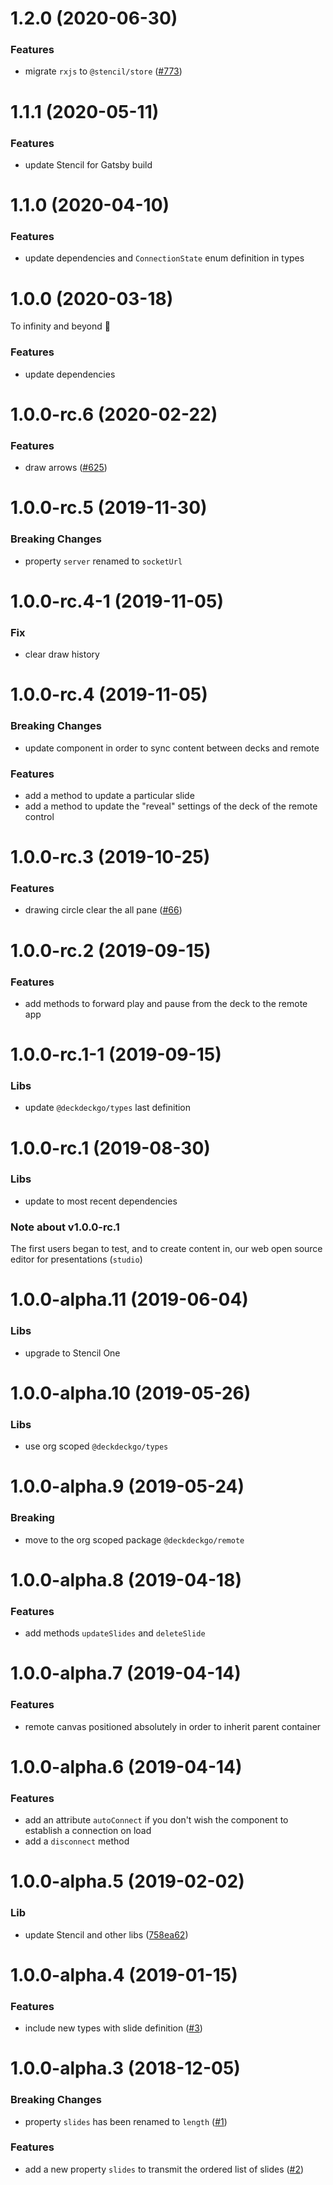 # 1.2.0 (2020-06-30)

### Features

- migrate `rxjs` to `@stencil/store` ([#773](https://github.com/deckgo/deckdeckgo/issues/773))

# 1.1.1 (2020-05-11)

### Features

- update Stencil for Gatsby build

# 1.1.0 (2020-04-10)

### Features

- update dependencies and `ConnectionState` enum definition in types

# 1.0.0 (2020-03-18)

To infinity and beyond 🚀

### Features

- update dependencies

# 1.0.0-rc.6 (2020-02-22)

### Features

- draw arrows ([#625](https://github.com/deckgo/deckdeckgo/issues/625))

# 1.0.0-rc.5 (2019-11-30)

### Breaking Changes

- property `server` renamed to `socketUrl`

# 1.0.0-rc.4-1 (2019-11-05)

### Fix

- clear draw history

# 1.0.0-rc.4 (2019-11-05)

### Breaking Changes

- update component in order to sync content between decks and remote

### Features

- add a method to update a particular slide
- add a method to update the "reveal" settings of the deck of the remote control

# 1.0.0-rc.3 (2019-10-25)

### Features

- drawing circle clear the all pane ([#66](https://github.com/deckgo/deckdeckgo/issues/66))

# 1.0.0-rc.2 (2019-09-15)

### Features

- add methods to forward play and pause from the deck to the remote app

# 1.0.0-rc.1-1 (2019-09-15)

### Libs

- update `@deckdeckgo/types` last definition

# 1.0.0-rc.1 (2019-08-30)

### Libs

- update to most recent dependencies

### Note about v1.0.0-rc.1

The first users began to test, and to create content in, our web open source editor for presentations (`studio`)

# 1.0.0-alpha.11 (2019-06-04)

### Libs

- upgrade to Stencil One

# 1.0.0-alpha.10 (2019-05-26)

### Libs

- use org scoped `@deckdeckgo/types`

# 1.0.0-alpha.9 (2019-05-24)

### Breaking

- move to the org scoped package `@deckdeckgo/remote`

# 1.0.0-alpha.8 (2019-04-18)

### Features

- add methods `updateSlides` and `deleteSlide`

# 1.0.0-alpha.7 (2019-04-14)

### Features

- remote canvas positioned absolutely in order to inherit parent container

# 1.0.0-alpha.6 (2019-04-14)

### Features

- add an attribute `autoConnect` if you don't wish the component to establish a connection on load
- add a `disconnect` method

# 1.0.0-alpha.5 (2019-02-02)

### Lib

- update Stencil and other libs ([758ea62](https://github.com/deckgo/deckdeckgo-remote/commit/758ea62c884a67195753f805088d11e43a516873))

# 1.0.0-alpha.4 (2019-01-15)

### Features

- include new types with slide definition ([#3](https://github.com/deckgo/deckdeckgo-remote/issues/3))

# 1.0.0-alpha.3 (2018-12-05)

### Breaking Changes

- property `slides` has been renamed to `length` ([#1](https://github.com/deckgo/deckdeckgo-remote/issues/1))

### Features

- add a new property `slides` to transmit the ordered list of slides ([#2](https://github.com/deckgo/deckdeckgo-remote/issues/2))
